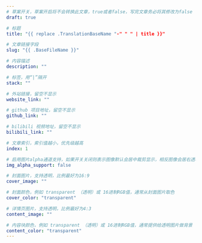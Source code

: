 ```yaml
---
# 草案开关，草案开启将不会转换此文章，true或者false，写完文章务必将其修改为false
draft: true

# 标题
title: "{{ replace .TranslationBaseName "-" " " | title }}"

# 文章链接字段
slug: "{{ .BaseFileName }}"

# 内容描述
description: ""

# 标签，用“|”隔开
stack: ""

# 外站链接，留空不显示
website_link: ""

# github 项目地址，留空不显示
github_link: ""

# bilibili 视频地址，留空不显示
bilibili_link: ""

# 文章索引，索引值越小，优先级越高
index: 1

# 启用图片alpha通道支持，如果开关关闭则表示图像默认会居中裁剪显示，相反图像会居右透明化显示
img_alpha_support: false

# 封面图片，支持透明，比例最好为16:9
cover_image: ""

# 封面颜色，例如 transparent （透明）或 16进制RGB值，通常从封面图片取色
cover_color: "transparent"

# 详情页图片，支持透明，比例最好为4:3
content_image: ""

# 内容块颜色，例如 transparent （透明）或 16进制RGB值，通常提供给透明图片做背景
content_color: "transparent"
---
```


